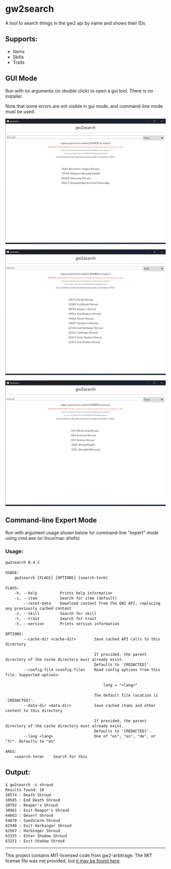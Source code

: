 # gw2search

A tool to search things in the gw2 api by name and shows their IDs

## Supports:

- Items
- Skills
- Traits

## GUI Mode

Run with no arguments (or double click) to open a gui tool. There is no installer.

Note that some errors are not visible in gui mode, and command-line mode must be used.

![Sample Screenshot of Item Search](img/sample_item.png?raw=true "Sample Item Search")

![Sample Screenshot of Skill Search](img/sample_skill.png?raw=true "Sample Skill Search")

![Sample Screenshot of Trait Search](img/sample_trait.png?raw=true "Sample Trait Search")

## Command-line Expert Mode

Run with argument usage shown below for command-line "expert" mode using cmd.exe (or linux/mac shells)

### Usage:

```
gw2search 0.4.2

USAGE:
    gw2search [FLAGS] [OPTIONS] [search-term]

FLAGS:
    -h, --help          Prints help information
    -i, --item          Search for item (default)
        --reset-data    Download content from the GW2 API, replacing any previously cached content
    -s, --skill         Search for skill
    -t, --trait         Search for trait
    -V, --version       Prints version information

OPTIONS:
        --cache-dir <cache-dir>        Save cached API calls to this directory

                                       If provided, the parent directory of the cache directory must already exist.
                                       Defaults to '[REDACTED]'.
        --config-file <config-file>    Read config options from this file. Supported options:

                                           lang = "<lang>"

                                       The default file location is '[REDACTED]'.
        --data-dir <data-dir>          Save cached items and other content to this directory

                                       If provided, the parent directory of the cache directory must already exist.
                                       Defaults to '[REDACTED]'.
        --lang <lang>                  One of "en", "es", "de", or "fr". Defaults to "en"

ARGS:
    <search-term>    Search for this
```

## Output:

```
$ gw2search -s shroud
Results found: 10
10574 : Death Shroud
10585 : End Death Shroud
30792 : Reaper's Shroud
30961 : Exit Reaper's Shroud
44663 : Desert Shroud
54870 : Sandstorm Shroud
62540 : Exit Harbinger Shroud
62567 : Harbinger Shroud
63155 : Enter Shadow Shroud
63251 : Exit Shadow Shroud
```

---

This project contains MIT-licensed code from gw2-arbitrage. The MIT license file was not provided, but [it may be found here](https://github.com/t-mw/gw2-arbitrage).
